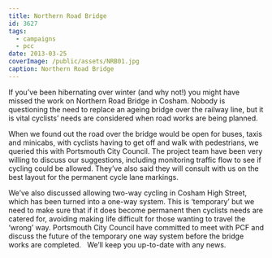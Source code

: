 ```yaml
---
title: Northern Road Bridge
id: 3627
tags:
  - campaigns
  - pcc
date: 2013-03-25
coverImage: /public/assets/NRB01.jpg
caption: Northern Road Bridge
---
```


If you’ve been hibernating over winter (and why not!) you might have missed the work on Northern Road Bridge in Cosham. Nobody is questioning the need to replace an ageing bridge over the railway line, but it is vital cyclists’ needs are considered when road works are being planned.

When we found out the road over the bridge would be open for buses, taxis and minicabs, with cyclists having to get off and walk with pedestrians, we queried this with Portsmouth City Council. The project team have been very willing to discuss our suggestions, including monitoring traffic flow to see if cycling could be allowed. They’ve also said they will consult with us on the best layout for the permanent cycle lane markings.

We’ve also discussed allowing two-way cycling in Cosham High Street, which has been turned into a one-way system. This is ‘temporary’ but we need to make sure that if it does become permanent then cyclists needs are catered for, avoiding making life difficult for those wanting to travel the ‘wrong’ way. Portsmouth City Council have committed to meet with PCF and discuss the future of the temporary one way system before the bridge works are completed.   We’ll keep you up-to-date with any news.